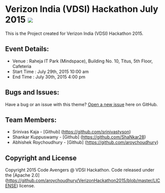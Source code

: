 # Verizon India (VDSI) Hackathon July 2015 <img src="https://travis-ci.org/aroychoudhury/VerizonHackathon2015.svg"/>

This is the Project created for Verizon India (VDSI) Hackathon 2015.

## Event Details:

* Venue : Raheja IT Park (Mindspace), Building No. 10, Titus, 5th Floor, Cafeteria
* Start Time : July 29th, 2015 10:00 am
* End Time : July 30th, 2015 4:00 pm 

## Bugs and Issues:

Have a bug or an issue with this theme? [Open a new issue](https://github.com/aroychoudhury/VerizonHackathon2015/issues) here on GitHub.

## Team Members:

* Srinivas Kaja - [Github] (https://github.com/srinivastyson)
* Shankar Kuppuswamy - [Github] (https://github.com/ShaNkar28)
* Abhishek Roychoudhury - [Github] (https://github.com/aroychoudhury)

## Copyright and License

Copyright 2015 Code Avengers @ VDSI Hackathon. Code released under the [Apache 2.0] (https://github.com/aroychoudhury/VerizonHackathon2015/blob/master/LICENSE) license.
